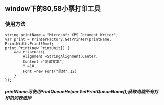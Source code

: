 ##  window下的80,58小票打印工具
### 使用方法
```
string printName = "Microsoft XPS Document Writer";
var print = PrinterFactory.GetPrinter(printName, PrintWidth.Print80mm);
print.Print(new PrintUnit[] {
    new PrintUnit{
        Alignment =StringAlignment.Center,
        Content ="测试文本",
        Y =10,
        Font =new Font("黑体",12)
    }
});
```
##### printName可使用PrintQueueHelper.GetPrintQueueName();获取电脑所有打印机列表选择